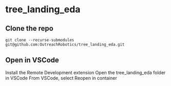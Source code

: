 # tree_landing_eda

## Clone the repo
```
git clone --recurse-submodules git@github.com:OutreachRobotics/tree_landing_eda.git
```


## Open in VSCode
Install the Remote Development extension
Open the tree_landing_eda folder in VSCode
From VSCode, select Reopen in container
